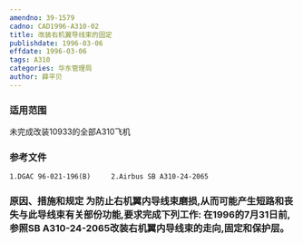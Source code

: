 ```yaml
---
amendno: 39-1579  
cadno: CAD1996-A310-02  
title: 改装右机翼导线束的固定  
publishdate: 1996-03-06  
effdate: 1996-03-06  
tags: A310  
categories: 华东管理局  
author: 薛平贝  
---
```

  
### 适用范围  
未完成改装10933的全部A310飞机  
  
<!--more-->  
### 参考文件  
    1.DGAC 96-021-196(B)     2.Airbus SB A310-24-2065  
  
### 原因、措施和规定     为防止右机翼内导线束磨损,从而可能产生短路和丧失与此导线束有关部份功能,要求完成下列工作:     在1996的7月31日前,参照SB A310-24-2065改装右机翼内导线束的走向,固定和保护层。  
